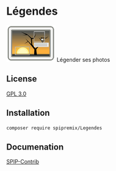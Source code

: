# Légendes

![Logo](images/legendes-128.png) Légender ses photos

## License

[GPL 3.0](LICENSE)

## Installation

```bash
composer require spipremix/Legendes
```

## Documenation

[SPIP-Contrib](https://contrib.spip.net/Legendes)
